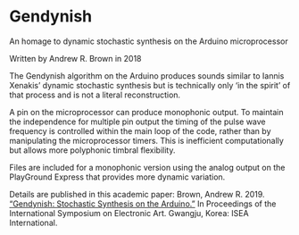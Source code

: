 # Gendynish
An homage to dynamic stochastic synthesis on the Arduino microprocessor

Written by Andrew R. Brown in 2018

The Gendynish algorithm on the Arduino produces sounds similar to Iannis Xenakis’ 
dynamic stochastic synthesis but is technically only ‘in the spirit’ of that process 
and is not a literal reconstruction.

A pin on the microprocessor can produce monophonic output. To maintain the independence 
for multiple pin output the timing of the pulse wave frequency is controlled within 
the main loop of the code, rather than by manipulating the microprocessor timers. This is 
inefficient computationally but allows more polyphonic timbral flexibility.

Files are included for a monophonic version using the analog output on the PlayGround Express that provides more dynamic variation.

Details are published in this academic paper:
Brown, Andrew R. 2019. [“Gendynish: Stochastic Synthesis on the Arduino.”](https://research-repository.griffith.edu.au/bitstream/handle/10072/397128/Brown442028-Published.pdf?sequence=5) In Proceedings of the International Symposium on Electronic Art. Gwangju, Korea: ISEA International.
